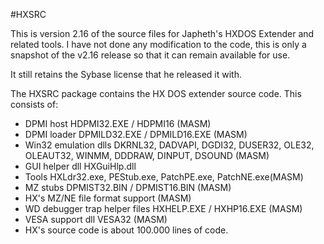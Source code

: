 #HXSRC

This is version 2.16 of the source files for Japheth's HXDOS Extender and related tools. I have not done any modification to the code,
this is only a snapshot of the v2.16 release so that it can remain available for use.

It still retains the Sybase license that he released it with.

The HXSRC package contains the HX DOS extender source code. This consists of:
* DPMI host HDPMI32.EXE / HDPMI16 (MASM)
* DPMI loader DPMILD32.EXE / DPMILD16.EXE (MASM)
* Win32 emulation dlls DKRNL32, DADVAPI, DGDI32, DUSER32, OLE32, OLEAUT32, WINMM, DDDRAW, DINPUT, DSOUND (MASM)
* GUI helper dll HXGuiHlp.dll
* Tools HXLdr32.exe, PEStub.exe, PatchPE.exe, PatchNE.exe(MASM)
* MZ stubs DPMIST32.BIN / DPMIST16.BIN (MASM)
* HX's MZ/NE file format support (MASM)
* WD debugger trap helper files HXHELP.EXE / HXHP16.EXE (MASM)
* VESA support dll VESA32 (MASM)
* HX's source code is about 100.000 lines of code.
